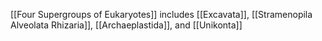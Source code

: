 [[Four Supergroups of Eukaryotes]] includes [[Excavata]], [[Stramenopila Alveolata Rhizaria]], [[Archaeplastida]], and [[Unikonta]]